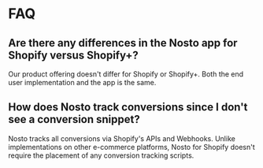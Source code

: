 # FAQ

## Are there any differences in the Nosto app for Shopify versus Shopify+?

Our product offering doesn't differ for Shopify or Shopify+. Both the end user implementation and the app is the same.

## How does Nosto track conversions since I don't see a conversion snippet?

Nosto tracks all conversions via Shopify's APIs and Webhooks. Unlike implementations on other e-commerce platforms, Nosto for Shopify doesn't require the placement of any conversion tracking scripts.

